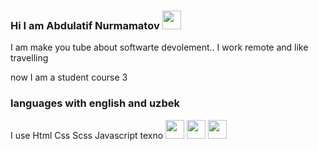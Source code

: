 ### Hi I am Abdulatif  Nurmamatov <img src="https://media2.giphy.com/media/w1OBpBd7kJqHrJnJ13/giphy.gif?cid=ecf05e47wluhklvxgpmz56his55n2kub74xmv0zucki27lk2&rid=giphy.gif&ct=s" width="30"/>
I am make you tube about softwarte devolement..
I work remote and like travelling

now I am a student course 3

### languages with english and uzbek

I use Html Css Scss Javascript texno <img src="https://encrypted-tbn0.gstatic.com/images?q=tbn:ANd9GcQpngGRjYX1ca7qAADU3K6eGLj7ShQE3L2otdzfryl_Y9Ht2QRoQKYQbsXd36XIxMbYOw0&usqp=CAU"  width="30"/>
<img src="https://upload.wikimedia.org/wikipedia/commons/thumb/6/62/CSS3_logo.svg/1200px-CSS3_logo.svg.png" width="30"/>                                               <img src="https://upload.wikimedia.org/wikipedia/commons/thumb/9/99/Unofficial_JavaScript_logo_2.svg/800px-Unofficial_JavaScript_logo_2.svg.png" width="30"/>


